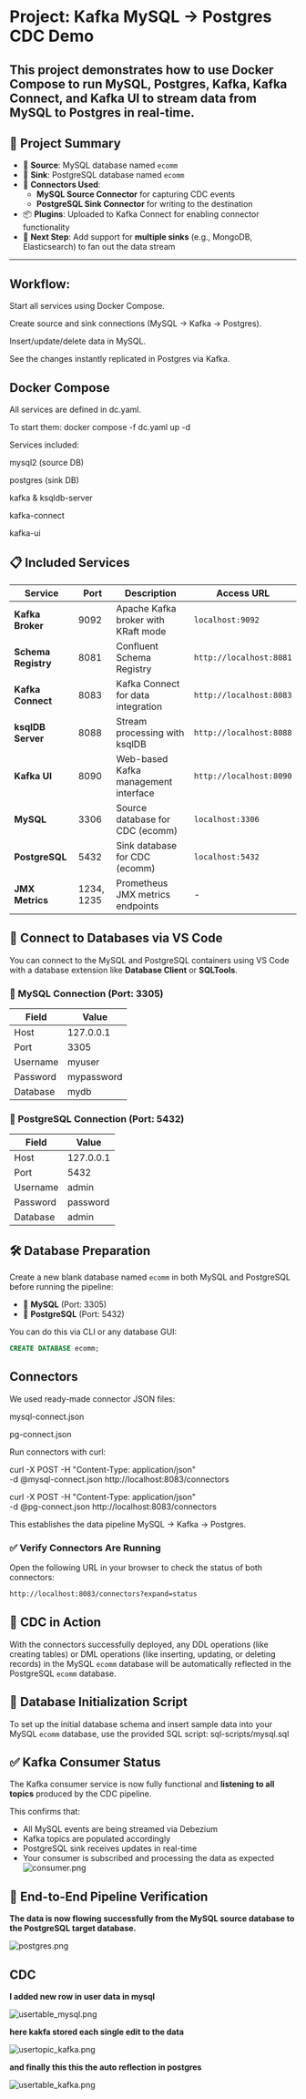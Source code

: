 # Project: Kafka MySQL → Postgres CDC Demo

This project demonstrates how to use Docker Compose to run MySQL, Postgres, Kafka, Kafka Connect, and Kafka UI to stream data from MySQL to Postgres in real-time.
---

## 📌 Project Summary

- 🔄 **Source**: MySQL database named `ecomm`
- 🎯 **Sink**: PostgreSQL database named `ecomm`
- 🔌 **Connectors Used**:
  - **MySQL Source Connector** for capturing CDC events
  - **PostgreSQL Sink Connector** for writing to the destination
- 📦 **Plugins**: Uploaded to Kafka Connect for enabling connector functionality
- 📍 **Next Step**: Add support for **multiple sinks** (e.g., MongoDB, Elasticsearch) to fan out the data stream

---
## Workflow:

Start all services using Docker Compose.

Create source and sink connections (MySQL → Kafka → Postgres).

Insert/update/delete data in MySQL.

See the changes instantly replicated in Postgres via Kafka.

## Docker Compose

All services are defined in dc.yaml. 

To start them:
docker compose -f dc.yaml up -d

Services included:

mysql2 (source DB)

postgres (sink DB)

kafka & ksqldb-server

kafka-connect

kafka-ui

   
## 📋 Included Services

| Service | Port | Description | Access URL |
|---------|------|-------------|------------|
| **Kafka Broker**    | 9092        | Apache Kafka broker with KRaft mode              | `localhost:9092`            |
| **Schema Registry** | 8081        | Confluent Schema Registry                        | `http://localhost:8081`     |
| **Kafka Connect**   | 8083        | Kafka Connect for data integration               | `http://localhost:8083`     |
| **ksqlDB Server**   | 8088        | Stream processing with ksqlDB                    | `http://localhost:8088`     |
| **Kafka UI**        | 8090        | Web-based Kafka management interface             | `http://localhost:8090`     |
| **MySQL**           | 3306        | Source database for CDC (ecomm)                  | `localhost:3306`            |
| **PostgreSQL**      | 5432        | Sink database for CDC (ecomm)                    | `localhost:5432`            |
| **JMX Metrics**     | 1234, 1235  | Prometheus JMX metrics endpoints                 | -                           |
  
## 🔗 Connect to Databases via VS Code

You can connect to the MySQL and PostgreSQL containers using VS Code with a database extension like **Database Client** or **SQLTools**.

### 🐬 MySQL Connection (Port: 3305)

| Field     | Value     |
|-----------|-----------|
| Host      | 127.0.0.1 |
| Port      | 3305      |
| Username  | myuser    |
| Password  | mypassword|
| Database  | mydb      |

### 🐘 PostgreSQL Connection (Port: 5432)

| Field     | Value     |
|-----------|-----------|
| Host      | 127.0.0.1 |
| Port      | 5432      |
| Username  | admin     |
| Password  | password  |
| Database  | admin     |

## 🛠 Database Preparation

Create a new blank database named `ecomm` in both MySQL and PostgreSQL before running the pipeline:

- 🐬 **MySQL** (Port: 3305)
- 🐘 **PostgreSQL** (Port: 5432)

You can do this via CLI or any database GUI:

```sql
CREATE DATABASE ecomm;
```

## Connectors

We used ready-made connector JSON files:

mysql-connect.json

pg-connect.json

Run connectors with curl:

curl -X POST -H "Content-Type: application/json" \
     -d @mysql-connect.json http://localhost:8083/connectors

curl -X POST -H "Content-Type: application/json" \
     -d @pg-connect.json http://localhost:8083/connectors


This establishes the data pipeline MySQL → Kafka → Postgres.


### ✅ Verify Connectors Are Running
Open the following URL in your browser to check the status of both connectors:
```bash
http://localhost:8083/connectors?expand=status
```

## 🔄 CDC in Action

With the connectors successfully deployed, any DDL operations (like creating tables) or DML operations (like inserting, updating, or deleting records) in the MySQL `ecomm` database will be automatically reflected in the PostgreSQL `ecomm` database.

## 📄 Database Initialization Script

To set up the initial database schema and insert sample data into your MySQL `ecomm` database, use the provided SQL script: sql-scripts/mysql.sql


## ✅ Kafka Consumer Status

The Kafka consumer service is now fully functional and **listening to all topics** produced by the CDC pipeline.

This confirms that:

- All MySQL events are being streamed via Debezium
- Kafka topics are populated accordingly
- PostgreSQL sink receives updates in real-time
- Your consumer is subscribed and processing the data as expected
![consumer.png](Images/image2.png)

## 🎯 End-to-End Pipeline Verification

**The data is now flowing successfully from the MySQL source database to the PostgreSQL target database.**

![postgres.png](Images/image3.png)

## CDC 
**I added new row in user data in mysql**

![usertable_mysql.png](Images/image4.png)


**here kakfa stored each single edit to the data**

![usertopic_kafka.png](Images/image5.png)



**and finally this this the auto reflection in postgres**

![usertable_kafka.png](Images/image6.png)


